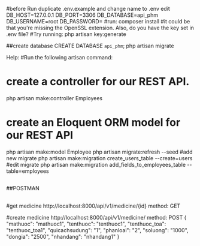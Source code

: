 #before Run
  duplicate .env.example and change name to .env
  edit
    DB_HOST=127.0.0.1
    DB_PORT=3306
    DB_DATABASE=api_phm            
    DB_USERNAME=root
    DB_PASSWORD=
#run:
  composer install
#it could be that you're missing the OpenSSL extension. Also, do you have the key set in .env file?
#Try running:
  php artisan key:generate

##create database
CREATE DATABASE `api_phm`;
php artisan migrate

Help:
#Run the following artisan command:
# create a controller for our REST API.
  php artisan make:controller Employees
# create an Eloquent ORM model for our REST API
  php artisan make:model Employee
  php artisan migrate:refresh --seed
#add new migrate
  php artisan make:migration create_users_table --create=users
#edit migrate
  php artisan make:migration add_fields_to_employees_table --table=employees


##
##POSTMAN
##

#get medicine
http://localhost:8000/api/v1/medicine/{id}
method: GET

#create medicine
http://localhost:8000/api/v1/medicine/
method: POST
{
	"mathuoc": "mathuoc1",
	"tenthuoc": "tenthuoc1",
	"tenthuoc_toa": "tenthuoc_toa1",
	"quicachsudung": "1",
	"phanloai": "2",
	"soluong": "1000",
	"dongia": "2500",
	"nhandang": "nhandang1"
}
